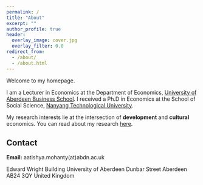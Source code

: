 ```yaml
---
permalink: /
title: "About"
excerpt: ""
author_profile: true
header:
  overlay_image: cover.jpg
  overlay_filter: 0.0
redirect_from: 
  - /about/
  - /about.html
---
```



Welcome to my homepage.

I am a Lecturer in Economics at the Department of Economics, [University of Aberdeen Business School](https://www.abdn.ac.uk/business/). I received a Ph.D in Economics at the School of Social Science, [Nanyang Technological University](https://www.ntu.edu.sg/sss/economics). 

My research interests lie at the intersection of **development** and **cultural** economics. You can read about my research [here](research).

## Contact
**Email:** aatishya.mohanty(at)abdn.ac.uk

Edward Wright Building
University of Aberdeen
Dunbar Street
Aberdeen AB24 3QY
United Kingdom



